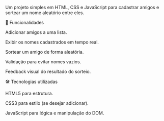 Um projeto simples em HTML, CSS e JavaScript para cadastrar amigos e sortear um nome aleatório entre eles.

🚀 Funcionalidades

Adicionar amigos a uma lista.

Exibir os nomes cadastrados em tempo real.

Sortear um amigo de forma aleatória.

Validação para evitar nomes vazios.

Feedback visual do resultado do sorteio.

🛠️ Tecnologias utilizadas

HTML5 para estrutura.

CSS3 para estilo (se desejar adicionar).

JavaScript para lógica e manipulação do DOM.